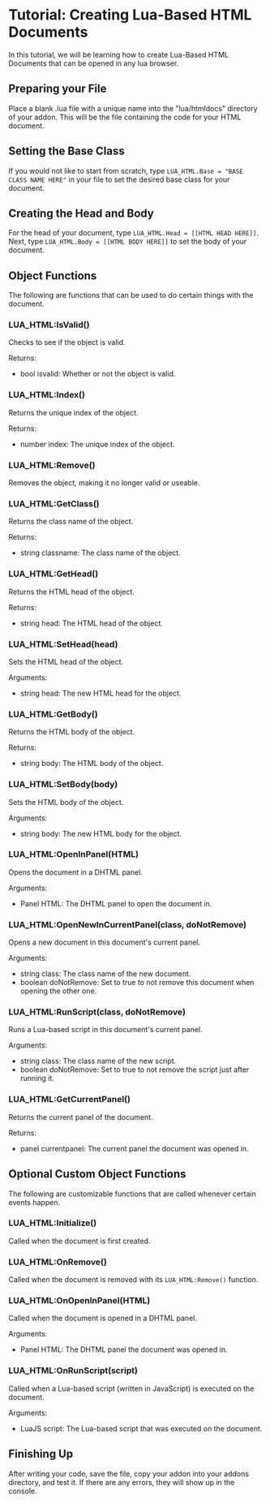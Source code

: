 # Tutorial: Creating Lua-Based HTML Documents

In this tutorial, we will be learning how to create Lua-Based HTML Documents that can be opened in any lua browser.

## Preparing your File

Place a blank .lua file with a unique name into the "lua/htmldocs" directory of your addon. This will be the file containing the code for your HTML document.

## Setting the Base Class

If you would not like to start from scratch, type `LUA_HTML.Base = "BASE CLASS NAME HERE"` in your file to set the desired base class for your document.

## Creating the Head and Body

For the head of your document, type `LUA_HTML.Head = [[HTML HEAD HERE]]`.
Next, type `LUA_HTML.Body = [[HTML BODY HERE]]` to set the body of your document.

## Object Functions

The following are functions that can be used to do certain things with the document.

### LUA_HTML:IsValid()

Checks to see if the object is valid.

Returns:

- bool isvalid: Whether or not the object is valid.

### LUA_HTML:Index()

Returns the unique index of the object.

Returns:

- number index: The unique index of the object.

### LUA_HTML:Remove()

Removes the object, making it no longer valid or useable.

### LUA_HTML:GetClass()

Returns the class name of the object.

Returns:

- string classname: The class name of the object.

### LUA_HTML:GetHead()

Returns the HTML head of the object.

Returns:

- string head: The HTML head of the object.

### LUA_HTML:SetHead(head)

Sets the HTML head of the object.

Arguments:

- string head: The new HTML head for the object.

### LUA_HTML:GetBody()

Returns the HTML body of the object.

Returns:

- string body: The HTML body of the object.

### LUA_HTML:SetBody(body)

Sets the HTML body of the object.

Arguments:

- string body: The new HTML body for the object.

### LUA_HTML:OpenInPanel(HTML)

Opens the document in a DHTML panel.

Arguments:

- Panel HTML: The DHTML panel to open the document in.

### LUA_HTML:OpenNewInCurrentPanel(class, doNotRemove)

Opens a new document in this document's current panel.

Arguments:

- string class: The class name of the new document.
- boolean doNotRemove: Set to true to not remove this document when opening the other one.

### LUA_HTML:RunScript(class, doNotRemove)

Runs a Lua-based script in this document's current panel.

Arguments:

- string class: The class name of the new script.
- boolean doNotRemove: Set to true to not remove the script just after running it.

### LUA_HTML:GetCurrentPanel()

Returns the current panel of the document.

Returns:

- panel currentpanel: The current panel the document was opened in.

## Optional Custom Object Functions

The following are customizable functions that are called whenever certain events happen.

### LUA_HTML:Initialize()

Called when the document is first created.

### LUA_HTML:OnRemove()

Called when the document is removed with its `LUA_HTML:Remove()` function.

### LUA_HTML:OnOpenInPanel(HTML)

Called when the document is opened in a DHTML panel.

Arguments:

- Panel HTML: The DHTML panel the document was opened in.

### LUA_HTML:OnRunScript(script)

Called when a Lua-based script (written in JavaScript) is executed on the document.

Arguments:

- LuaJS script: The Lua-based script that was executed on the document.

## Finishing Up

After writing your code, save the file, copy your addon into your addons directory, and test it. If there are any errors, they will show up in the console.
